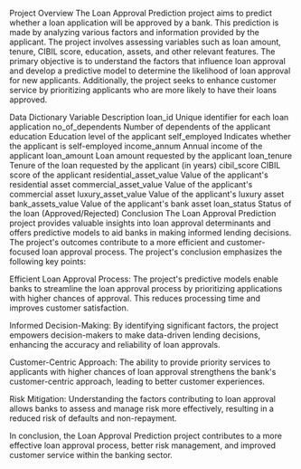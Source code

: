 Project Overview
The Loan Approval Prediction project aims to predict whether a loan application will be approved by a bank. This prediction is made by analyzing various factors and information provided by the applicant. The project involves assessing variables such as loan amount, tenure, CIBIL score, education, assets, and other relevant features. The primary objective is to understand the factors that influence loan approval and develop a predictive model to determine the likelihood of loan approval for new applicants. Additionally, the project seeks to enhance customer service by prioritizing applicants who are more likely to have their loans approved.

Data Dictionary
Variable	Description
loan_id	Unique identifier for each loan application
no_of_dependents	Number of dependents of the applicant
education	Education level of the applicant
self_employed	Indicates whether the applicant is self-employed
income_annum	Annual income of the applicant
loan_amount	Loan amount requested by the applicant
loan_tenure	Tenure of the loan requested by the applicant (in years)
cibil_score	CIBIL score of the applicant
residential_asset_value	Value of the applicant's residential asset
commercial_asset_value	Value of the applicant's commercial asset
luxury_asset_value	Value of the applicant's luxury asset
bank_assets_value	Value of the applicant's bank asset
loan_status	Status of the loan (Approved/Rejected)
Conclusion
The Loan Approval Prediction project provides valuable insights into loan approval determinants and offers predictive models to aid banks in making informed lending decisions. The project's outcomes contribute to a more efficient and customer-focused loan approval process. The project's conclusion emphasizes the following key points:

Efficient Loan Approval Process: The project's predictive models enable banks to streamline the loan approval process by prioritizing applications with higher chances of approval. This reduces processing time and improves customer satisfaction.

Informed Decision-Making: By identifying significant factors, the project empowers decision-makers to make data-driven lending decisions, enhancing the accuracy and reliability of loan approvals.

Customer-Centric Approach: The ability to provide priority services to applicants with higher chances of loan approval strengthens the bank's customer-centric approach, leading to better customer experiences.

Risk Mitigation: Understanding the factors contributing to loan approval allows banks to assess and manage risk more effectively, resulting in a reduced risk of defaults and non-repayment.

In conclusion, the Loan Approval Prediction project contributes to a more effective loan approval process, better risk management, and improved customer service within the banking sector.
